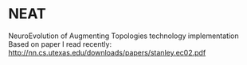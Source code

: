 # NEAT
NeuroEvolution of Augmenting Topologies technology implementation
Based on paper I read recently:
http://nn.cs.utexas.edu/downloads/papers/stanley.ec02.pdf
